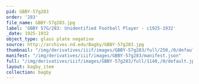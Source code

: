 ```yaml
---
pid: GBBY-57g283
order: '283'
file_name: GBBY-57g283.jpg
label: 'GBBY 57G/283: Unidentified Football Player - c1925-1932'
_date: 1925-1932
object_type: glass plate negative
source: http://archives.nd.edu/Bagby/GBBY-57g283.jpg
thumbnail: "/img/derivatives/iiif/images/GBBY-57g283/full/250,/0/default.jpg"
manifest: "/img/derivatives/iiif/images/GBBY-57g283/manifest.json"
full: "/img/derivatives/iiif/images/GBBY-57g283/full/1140,/0/default.jpg"
layout: bagby_item
collection: bagby
---
```

